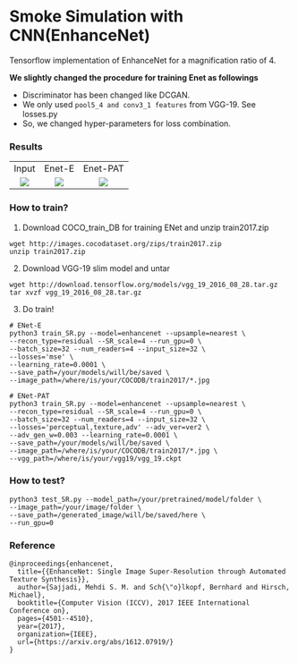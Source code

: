 #  Smoke Simulation with CNN(EnhanceNet)

Tensorflow implementation of EnhanceNet for a magnification ratio of 4.

**We slightly changed the procedure for training Enet as followings**
+ Discriminator has been changed like DCGAN.
+ We only used ```pool5_4 and conv3_1 features``` from VGG-19. See losses.py
+ So, we changed hyper-parameters for loss combination.

### Results
<table>
<tr align="center">
<td>Input</td>
<td>Enet-E</td>
<td>Enet-PAT</td>
</tr>
<tr align="center">
<td><img src="outputs/Input.png"></td>
<td><img src="outputs/ENet-E.png"></td>
<td><img src="outputs/ENet-PAT.png"></td>
</tr>
</table>

### How to train?

1. Download COCO_train_DB for training ENet and unzip train2017.zip
```
wget http://images.cocodataset.org/zips/train2017.zip
unzip train2017.zip
```

2. Download VGG-19 slim model and untar
```
wget http://download.tensorflow.org/models/vgg_19_2016_08_28.tar.gz
tar xvzf vgg_19_2016_08_28.tar.gz
```

3. Do train!
```
# ENet-E
python3 train_SR.py --model=enhancenet --upsample=nearest \
--recon_type=residual --SR_scale=4 --run_gpu=0 \
--batch_size=32 --num_readers=4 --input_size=32 \
--losses='mse' \
--learning_rate=0.0001 \
--save_path=/your/models/will/be/saved \
--image_path=/where/is/your/COCODB/train2017/*.jpg

# ENet-PAT
python3 train_SR.py --model=enhancenet --upsample=nearest \
--recon_type=residual --SR_scale=4 --run_gpu=0 \
--batch_size=32 --num_readers=4 --input_size=32 \
--losses='perceptual,texture,adv' --adv_ver=ver2 \
--adv_gen_w=0.003 --learning_rate=0.0001 \
--save_path=/your/models/will/be/saved \
--image_path=/where/is/your/COCODB/train2017/*.jpg \
--vgg_path=/where/is/your/vgg19/vgg_19.ckpt
```

### How to test?

```
python3 test_SR.py --model_path=/your/pretrained/model/folder \
--image_path=/your/image/folder \
--save_path=/generated_image/will/be/saved/here \
--run_gpu=0
```

### Reference
```
@inproceedings{enhancenet,
  title={{EnhanceNet: Single Image Super-Resolution through Automated Texture Synthesis}},
  author={Sajjadi, Mehdi S. M. and Sch{\"o}lkopf, Bernhard and Hirsch, Michael},
  booktitle={Computer Vision (ICCV), 2017 IEEE International Conference on},
  pages={4501--4510},
  year={2017},
  organization={IEEE},
  url={https://arxiv.org/abs/1612.07919/}
}
```

